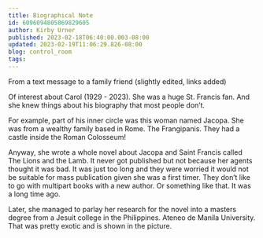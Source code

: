 ```yaml
---
title: Biographical Note
id: 6096094805869829605
author: Kirby Urner
published: 2023-02-18T06:40:00.003-08:00
updated: 2023-02-19T11:06:29.826-08:00
blog: control_room
tags: 
---
```


[](https://www.flickr.com/photos/kirbyurner/52695388296/in/datetaken/)

From a text message to a family friend (slightly edited, links added) 

Of interest about Carol (1929 - 2023). She was a huge St. Francis fan. And she knew things about his biography that most people don’t. 

For example, part of his inner circle was this woman named Jacopa. She was from a wealthy family based in Rome. The Frangipanis. They had a castle inside the Roman Colosseum! 

Anyway, she wrote a whole novel about Jacopa and Saint Francis called The Lions and the Lamb. It never got published but not because her agents thought it was bad. It was just too long and they were worried it would not be suitable for mass publication given she was a first timer. They don’t like to go with multipart books with a new author. Or something like that. It was a long time ago. 

Later, she managed to parlay her research for the novel into a masters degree from a Jesuit college in the Philippines. Ateneo de Manila University. That was pretty exotic and is shown in the picture.